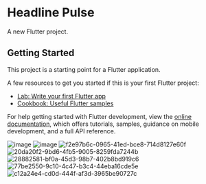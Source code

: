 # Headline Pulse
A new Flutter project.

## Getting Started

This project is a starting point for a Flutter application.

A few resources to get you started if this is your first Flutter project:

- [Lab: Write your first Flutter app](https://docs.flutter.dev/get-started/codelab)
- [Cookbook: Useful Flutter samples](https://docs.flutter.dev/cookbook)

For help getting started with Flutter development, view the
[online documentation](https://docs.flutter.dev/), which offers tutorials,
samples, guidance on mobile development, and a full API reference.

![image](https://github.com/Nour-2003/News-APP/assets/102908746/f0072a4a-36bc-4097-84b2-25c280739287)
![image](https://github.com/Nour-2003/News-APP/assets/102908746/bd3ce061-8d29-4fa7-9d9c-e5714d973494)
![f2e97b6c-0965-41ed-bce8-714d8127e60f](https://github.com/Nour-2003/News-APP/assets/102908746/db3c6925-3a55-43b1-a3fa-22887b2b6d3e)
![20da20f2-9bd6-4fb5-9005-8259fda7244b](https://github.com/Nour-2003/News-APP/assets/102908746/757032c1-5d01-443b-acfc-5ef6de689e2b)
![28882581-bf0a-45d3-98b7-402b8bd919c6](https://github.com/Nour-2003/News-APP/assets/102908746/09d56c91-1ff9-4231-bb83-8737ddacfa2e)
![77be2550-9c10-4c47-b3c4-44eba16cde5e](https://github.com/Nour-2003/News-APP/assets/102908746/debd7ec5-654a-4652-8745-1ab785c73b8d)
![c12a24e4-cd0d-444f-af3d-3965be90727c](https://github.com/Nour-2003/News-APP/assets/102908746/2fb014d0-c4fd-40e8-a4a4-0787a4d508a9)

